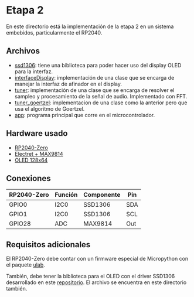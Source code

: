 # Etapa 2

En este directorio está la implementación de la etapa 2 en un sistema embebidos, particularmente el RP2040.

## Archivos

* [ssd1306](ssd1306.py): tiene una biblioteca para poder hacer uso del display OLED para la interfaz.
* [interfaceDisplay](interfaceDisplay.py): implementación de una clase que se encarga de manejar la interfaz de afinador en el display.
* [tuner](tuner.py): implementación de una clase que se encarga de resolver el sampleo y procesamiento de la señal de audio. Implementado con FFT.
* [tuner_goertzel](tuner_goertzel.py): implementacion de una clase como la anterior pero que usa el algoritmo de Goertzel.
* [app](app.py): programa principal que corre en el microcontrolador.

## Hardware usado

* [RP2040-Zero](https://www.waveshare.com/wiki/RP2040-Zero)
* [Electret + MAX9814](https://www.adafruit.com/product/1713)
* [OLED 128x64](https://cdn-shop.adafruit.com/datasheets/SSD1306.pdf)

## Conexiones

<div align="center">

| RP2040-Zero | Función | Componente | Pin |
| --- | --- | --- | --- |
| GPIO0 | I2C0 | SSD1306 | SDA |
| GPIO1 | I2C0 | SSD1306 | SCL |
| GPIO28 | ADC | MAX9814 | Out |

</div>

## Requisitos adicionales

El RP2040-Zero debe contar con un firmware especial de Micropython con el paquete [ulab](https://github.com/v923z/micropython-ulab).

También, debe tener la biblioteca para el OLED con el driver SSD1306 desarrollado en este [repositorio](https://github.com/makerportal/rpi-pico-ssd1306). El archivo se encuentra en este directorio también.